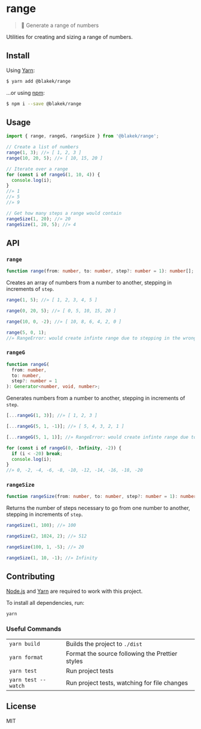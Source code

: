 # range

> 🔢 Generate a range of numbers

Utilities for creating and sizing a range of numbers.

## Install

Using [Yarn]:

```bash
$ yarn add @blakek/range
```

…or using [npm]:

```bash
$ npm i --save @blakek/range
```

## Usage

```js
import { range, rangeG, rangeSize } from '@blakek/range';

// Create a list of numbers
range(1, 3); //» [ 1, 2, 3 ]
range(10, 20, 5); //» [ 10, 15, 20 ]

// Iterate over a range
for (const i of rangeG(1, 10, 4)) {
  console.log(i);
}
//» 1
//» 5
//» 9

// Get how many steps a range would contain
rangeSize(1, 20); //» 20
rangeSize(1, 20, 5); //» 4
```

## API

### `range`

```ts
function range(from: number, to: number, step?: number = 1): number[];
```

Creates an array of numbers from a number to another, stepping in increments of
`step`.

```js
range(1, 5); //» [ 1, 2, 3, 4, 5 ]

range(0, 20, 5); //» [ 0, 5, 10, 15, 20 ]

range(10, 0, -2); //» [ 10, 8, 6, 4, 2, 0 ]

range(5, 0, 1);
//» RangeError: would create infinte range due to stepping in the wrong direction
```

### `rangeG`

```ts
function rangeG(
  from: number,
  to: number,
  step?: number = 1
): Generator<number, void, number>;
```

Generates numbers from a number to another, stepping in increments of `step`.

```js
[...rangeG(1, 3)]; //» [ 1, 2, 3 ]

[...rangeG(5, 1, -1)]; //» [ 5, 4, 3, 2, 1 ]

[...rangeG(5, 1, 1)]; //» RangeError: would create infinte range due to stepping in the wrong direction

for (const i of rangeG(0, -Infinity, -2)) {
  if (i < -20) break;
  console.log(i);
}
//» 0, -2, -4, -6, -8, -10, -12, -14, -16, -18, -20
```

### `rangeSize`

```ts
function rangeSize(from: number, to: number, step?: number = 1): number;
```

Returns the number of steps necessary to go from one number to another, stepping
in increments of `step`.

```js
rangeSize(1, 100); //» 100

rangeSize(2, 1024, 2); //» 512

rangeSize(100, 1, -5); //» 20

rangeSize(1, 10, -1); //» Infinity
```

## Contributing

[Node.js] and [Yarn] are required to work with this project.

To install all dependencies, run:

```bash
yarn
```

### Useful Commands

|                     |                                                 |
| ------------------- | ----------------------------------------------- |
| `yarn build`        | Builds the project to `./dist`                  |
| `yarn format`       | Format the source following the Prettier styles |
| `yarn test`         | Run project tests                               |
| `yarn test --watch` | Run project tests, watching for file changes    |

## License

MIT

[blakek/deep]: https://github.com/blakek/deep
[node.js]: https://nodejs.org/
[npm]: https://npmjs.com/
[yarn]: https://yarnpkg.com/en/docs/
